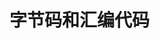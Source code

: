 

# 字节码和汇编代码
<!--

什么是字节码，作用是什么
https://www.zhihu.com/zvideo/1389291267516489728?playTime=0.0
汇编代码和字节码有什么区别？
https://blog.csdn.net/weixin_39927683/article/details/114664125

https://blog.csdn.net/baidu_28523317/article/details/103849732
https://www.freesion.com/article/68101111019/



-->


